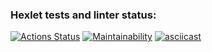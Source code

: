 ### Hexlet tests and linter status:
[![Actions Status](https://github.com/AndreyPiganov/frontend-project-44/workflows/hexlet-check/badge.svg)](https://github.com/AndreyPiganov/frontend-project-44/actions)
[![Maintainability](https://api.codeclimate.com/v1/badges/6d04893f0d0d61316952/maintainability)](https://codeclimate.com/github/AndreyPiganov/frontend-project-44/maintainability)
[![asciicast](https://asciinema.org/a/540719.svg)](https://asciinema.org/a/540719)